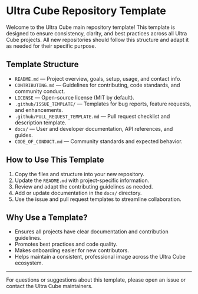 # Ultra Cube Repository Template

Welcome to the Ultra Cube main repository template! This template is designed to ensure consistency, clarity, and best practices across all Ultra Cube projects. All new repositories should follow this structure and adapt it as needed for their specific purpose.

## Template Structure

- `README.md` — Project overview, goals, setup, usage, and contact info.
- `CONTRIBUTING.md` — Guidelines for contributing, code standards, and community conduct.
- `LICENSE` — Open-source license (MIT by default).
- `.github/ISSUE_TEMPLATE/` — Templates for bug reports, feature requests, and enhancements.
- `.github/PULL_REQUEST_TEMPLATE.md` — Pull request checklist and description template.
- `docs/` — User and developer documentation, API references, and guides.
- `CODE_OF_CONDUCT.md` — Community standards and expected behavior.

## How to Use This Template

1. Copy the files and structure into your new repository.
2. Update the `README.md` with project-specific information.
3. Review and adapt the contributing guidelines as needed.
4. Add or update documentation in the `docs/` directory.
5. Use the issue and pull request templates to streamline collaboration.

## Why Use a Template?

- Ensures all projects have clear documentation and contribution guidelines.
- Promotes best practices and code quality.
- Makes onboarding easier for new contributors.
- Helps maintain a consistent, professional image across the Ultra Cube ecosystem.

---

For questions or suggestions about this template, please open an issue or contact the Ultra Cube maintainers.
